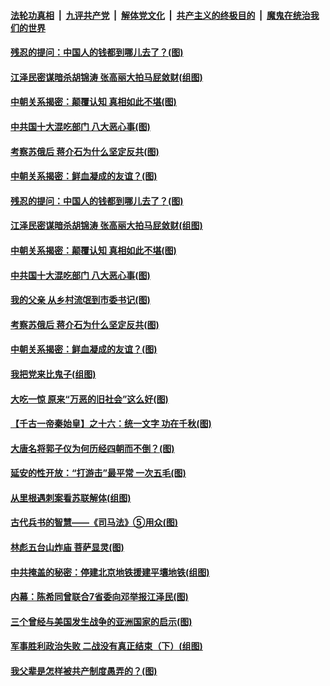 

####  [法轮功真相](../../../../basic/blob/master/README.md?t=10112231) &nbsp;|&nbsp; [九评共产党](../../../../9ping.md/blob/master/README.md?t=10112231) &nbsp;|&nbsp; [解体党文化](../../../../jtdwh.md/blob/master/README.md?t=10112231)  &nbsp;|&nbsp; [共产主义的终极目的](../../../../gczydzjmd.md/blob/master/README.md?t=10112231) &nbsp;|&nbsp; [魔鬼在统治我们的世界](../../../../mgztzwmdsj.md/blob/master/README.md?t=10112231) 

#### [残忍的提问：中国人的钱都到哪儿去了？(图)](../pages/p6/948751.md?t=10112231) 

#### [江泽民密谋暗杀胡锦涛 张高丽大拍马屁敛财(组图)](../pages/p6/947784.md?t=10112231) 

#### [中朝关系揭密：颠覆认知 真相如此不堪(图)](../pages/p6/948097.md?t=10112231) 

#### [中共国十大混吃部门 八大恶心事(图)](../pages/p6/948747.md?t=10112231) 

#### [考察苏俄后 蒋介石为什么坚定反共(图)](../pages/p6/948483.md?t=10112231) 

#### [中朝关系揭密：鲜血凝成的友谊？(图)](../pages/p6/948098.md?t=10112231) 

#### [残忍的提问：中国人的钱都到哪儿去了？(图)](../pages/p6/948751.md?t=10112231) 

#### [江泽民密谋暗杀胡锦涛 张高丽大拍马屁敛财(组图)](../pages/p6/947784.md?t=10112231) 

#### [中朝关系揭密：颠覆认知 真相如此不堪(图)](../pages/p6/948097.md?t=10112231) 

#### [中共国十大混吃部门 八大恶心事(图)](../pages/p6/948747.md?t=10112231) 

#### [我的父亲 从乡村流氓到市委书记(图)](../pages/p6/948738.md?t=10112231) 

#### [考察苏俄后 蒋介石为什么坚定反共(图)](../pages/p6/948483.md?t=10112231) 

#### [中朝关系揭密：鲜血凝成的友谊？(图)](../pages/p6/948098.md?t=10112231) 

#### [我把党来比鬼子(组图)](../pages/p6/948123.md?t=10112231) 

#### [大吃一惊 原来“万恶的旧社会”这么好(图)](../pages/p6/910381.md?t=10112231) 

#### [【千古一帝秦始皇】之十六：统一文字 功在千秋(图)](../pages/p6/948540.md?t=10112231) 

#### [大唐名将郭子仪为何历经四朝而不倒？(图)](../pages/p6/948122.md?t=10112231) 

#### [延安的性开放：“打游击”最平常 一次五毛(图)](../pages/p6/947442.md?t=10112231) 

#### [从里根遇刺案看苏联解体(组图)](../pages/p6/948225.md?t=10112231) 

#### [古代兵书的智慧——《司马法》⑤用众(图)](../pages/p6/947115.md?t=10112231) 

#### [林彪五台山炸庙 菩萨显灵(图)](../pages/p6/945423.md?t=10112231) 

#### [中共掩盖的秘密：停建北京地铁援建平壤地铁(组图)](../pages/p6/947384.md?t=10112231) 

#### [内幕：陈希同曾联合7省委向邓举报江泽民(图)](../pages/p6/948089.md?t=10112231) 

#### [三个曾经与美国发生战争的亚洲国家的启示(图)](../pages/p6/948238.md?t=10112231) 

#### [军事胜利政治失败 二战没有真正结束（下）(组图)](../pages/p6/944785.md?t=10112231) 

#### [我父辈是怎样被共产制度愚弄的？(图)](../pages/p6/947383.md?t=10112231) 

